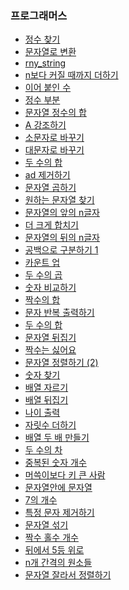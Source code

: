 ### 프로그래머스 
+ <a href="https://github.com/pan6603/coding-test/blob/main/%ED%94%84%EB%A1%9C%EA%B7%B8%EB%9E%98%EB%A8%B8%EC%8A%A4/%EC%BD%94%EB%94%A9%20%EA%B8%B0%EC%B4%88%20%ED%8A%B8%EB%A0%88%EC%9D%B4%EB%8B%9D/%EC%A0%95%EC%88%98%20%EC%B0%BE%EA%B8%B0.md">정수 찾기</a>
+ <a href="https://github.com/pan6603/coding-test/blob/main/%ED%94%84%EB%A1%9C%EA%B7%B8%EB%9E%98%EB%A8%B8%EC%8A%A4/%EC%BD%94%EB%94%A9%20%EA%B8%B0%EC%B4%88%20%ED%8A%B8%EB%A0%88%EC%9D%B4%EB%8B%9D/%EB%AC%B8%EC%9E%90%EC%97%B4%EB%A1%9C%20%EB%B3%80%ED%99%98.md">문자열로 변환</a>
+ <a href="https://github.com/pan6603/coding-test/blob/main/%ED%94%84%EB%A1%9C%EA%B7%B8%EB%9E%98%EB%A8%B8%EC%8A%A4/%EC%BD%94%EB%94%A9%20%EA%B8%B0%EC%B4%88%20%ED%8A%B8%EB%A0%88%EC%9D%B4%EB%8B%9D/rny_string.md">rny_string</a>
+ <a href="https://github.com/pan6603/coding-test/blob/main/%ED%94%84%EB%A1%9C%EA%B7%B8%EB%9E%98%EB%A8%B8%EC%8A%A4/%EC%BD%94%EB%94%A9%20%EA%B8%B0%EC%B4%88%20%ED%8A%B8%EB%A0%88%EC%9D%B4%EB%8B%9D/n%EB%B3%B4%EB%8B%A4%20%EC%BB%A4%EC%A7%88%20%EB%95%8C%EA%B9%8C%EC%A7%80%20%EB%8D%94%ED%95%98%EA%B8%B0.md">n보다 커질 때까지 더하기</a>
+ <a href="https://github.com/pan6603/coding-test/blob/main/%ED%94%84%EB%A1%9C%EA%B7%B8%EB%9E%98%EB%A8%B8%EC%8A%A4/%EC%BD%94%EB%94%A9%20%EA%B8%B0%EC%B4%88%20%ED%8A%B8%EB%A0%88%EC%9D%B4%EB%8B%9D/%EC%9D%B4%EC%96%B4%20%EB%B6%99%EC%9D%B8%20%EC%88%98.md">이어 붙인 수</a>
+ <a href="https://github.com/pan6603/coding-test/blob/main/%ED%94%84%EB%A1%9C%EA%B7%B8%EB%9E%98%EB%A8%B8%EC%8A%A4/%EC%BD%94%EB%94%A9%20%EA%B8%B0%EC%B4%88%20%ED%8A%B8%EB%A0%88%EC%9D%B4%EB%8B%9D/%EC%A0%95%EC%88%98%20%EB%B6%80%EB%B6%84.md">정수 부분</a>
+ <a href="https://github.com/pan6603/coding-test/blob/main/%ED%94%84%EB%A1%9C%EA%B7%B8%EB%9E%98%EB%A8%B8%EC%8A%A4/%EC%BD%94%EB%94%A9%20%EA%B8%B0%EC%B4%88%20%ED%8A%B8%EB%A0%88%EC%9D%B4%EB%8B%9D/%EB%AC%B8%EC%9E%90%EC%97%B4%20%EC%A0%95%EC%88%98%EC%9D%98%20%ED%95%A9.md">문자열 정수의 합</a>
+ <a href="https://github.com/pan6603/coding-test/blob/main/%ED%94%84%EB%A1%9C%EA%B7%B8%EB%9E%98%EB%A8%B8%EC%8A%A4/%EC%BD%94%EB%94%A9%20%EA%B8%B0%EC%B4%88%20%ED%8A%B8%EB%A0%88%EC%9D%B4%EB%8B%9D/A%20%EA%B0%95%EC%A1%B0%ED%95%98%EA%B8%B0.md">A 강조하기</a>
+ <a href="https://github.com/pan6603/coding-test/blob/main/%ED%94%84%EB%A1%9C%EA%B7%B8%EB%9E%98%EB%A8%B8%EC%8A%A4/%EC%BD%94%EB%94%A9%20%EA%B8%B0%EC%B4%88%20%ED%8A%B8%EB%A0%88%EC%9D%B4%EB%8B%9D/%EC%86%8C%EB%AC%B8%EC%9E%90%EB%A1%9C%20%EB%B0%94%EA%BE%B8%EA%B8%B0.md">소문자로 바꾸기</a>
+ <a href="https://github.com/pan6603/coding-test/blob/main/%ED%94%84%EB%A1%9C%EA%B7%B8%EB%9E%98%EB%A8%B8%EC%8A%A4/%EC%BD%94%EB%94%A9%20%EA%B8%B0%EC%B4%88%20%ED%8A%B8%EB%A0%88%EC%9D%B4%EB%8B%9D/%EB%8C%80%EB%AC%B8%EC%9E%90%EB%A1%9C%20%EB%B0%94%EA%BE%B8%EA%B8%B0.md">대문자로 바꾸기</a>
+ <a href="https://github.com/pan6603/coding-test/blob/main/%ED%94%84%EB%A1%9C%EA%B7%B8%EB%9E%98%EB%A8%B8%EC%8A%A4/%EC%BD%94%EB%94%A9%20%EA%B8%B0%EC%B4%88%20%ED%8A%B8%EB%A0%88%EC%9D%B4%EB%8B%9D/%EB%91%90%20%EC%88%98%EC%9D%98%20%ED%95%A9.md">두 수의 합</a>
+ <a href="https://github.com/pan6603/coding-test/blob/main/%ED%94%84%EB%A1%9C%EA%B7%B8%EB%9E%98%EB%A8%B8%EC%8A%A4/%EC%BD%94%EB%94%A9%20%EA%B8%B0%EC%B4%88%20%ED%8A%B8%EB%A0%88%EC%9D%B4%EB%8B%9D/ad%20%EC%A0%9C%EA%B1%B0%ED%95%98%EA%B8%B0.md">ad 제거하기</a>
+ <a href="https://github.com/pan6603/coding-test/blob/main/%ED%94%84%EB%A1%9C%EA%B7%B8%EB%9E%98%EB%A8%B8%EC%8A%A4/%EC%BD%94%EB%94%A9%20%EA%B8%B0%EC%B4%88%20%ED%8A%B8%EB%A0%88%EC%9D%B4%EB%8B%9D/%EB%AC%B8%EC%9E%90%EC%97%B4%20%EA%B3%B1%ED%95%98%EA%B8%B0.md">문자열 곱하기</a>
+ <a href="https://github.com/pan6603/coding-test/blob/main/%ED%94%84%EB%A1%9C%EA%B7%B8%EB%9E%98%EB%A8%B8%EC%8A%A4/%EC%BD%94%EB%94%A9%20%EA%B8%B0%EC%B4%88%20%ED%8A%B8%EB%A0%88%EC%9D%B4%EB%8B%9D/%EC%9B%90%ED%95%98%EB%8A%94%20%EB%AC%B8%EC%9E%90%EC%97%B4%20%EC%B0%BE%EA%B8%B0.md">원하는 문자열 찾기</a>
+ <a href="https://github.com/pan6603/coding-test/blob/main/%ED%94%84%EB%A1%9C%EA%B7%B8%EB%9E%98%EB%A8%B8%EC%8A%A4/%EC%BD%94%EB%94%A9%20%EA%B8%B0%EC%B4%88%20%ED%8A%B8%EB%A0%88%EC%9D%B4%EB%8B%9D/%EB%AC%B8%EC%9E%90%EC%97%B4%EC%9D%98%20%EC%95%9E%EC%9D%98%20n%EA%B8%80%EC%9E%90.md">문자열의 앞의 n글자</a>
+ <a href="https://github.com/pan6603/coding-test/blob/main/%ED%94%84%EB%A1%9C%EA%B7%B8%EB%9E%98%EB%A8%B8%EC%8A%A4/%EC%BD%94%EB%94%A9%20%EA%B8%B0%EC%B4%88%20%ED%8A%B8%EB%A0%88%EC%9D%B4%EB%8B%9D/%EB%8D%94%20%ED%81%AC%EA%B2%8C%20%ED%95%A9%EC%B9%98%EA%B8%B0.md">더 크게 합치기</a>
+ <a href="https://github.com/pan6603/coding-test/blob/main/%ED%94%84%EB%A1%9C%EA%B7%B8%EB%9E%98%EB%A8%B8%EC%8A%A4/%EC%BD%94%EB%94%A9%20%EA%B8%B0%EC%B4%88%20%ED%8A%B8%EB%A0%88%EC%9D%B4%EB%8B%9D/%EB%AC%B8%EC%9E%90%EC%97%B4%EC%9D%98%20%EB%92%A4%EC%9D%98%20n%EA%B8%80%EC%9E%90.md">문자열의 뒤의 n글자</a>
+ <a href="https://github.com/pan6603/coding-test/blob/main/%ED%94%84%EB%A1%9C%EA%B7%B8%EB%9E%98%EB%A8%B8%EC%8A%A4/%EC%BD%94%EB%94%A9%20%EA%B8%B0%EC%B4%88%20%ED%8A%B8%EB%A0%88%EC%9D%B4%EB%8B%9D/%EA%B3%B5%EB%B0%B1%EC%9C%BC%EB%A1%9C%20%EA%B5%AC%EB%B6%84%ED%95%98%EA%B8%B0%201.md">공백으로 구분하기 1</a>
+ <a href="https://github.com/pan6603/coding-test/blob/main/%ED%94%84%EB%A1%9C%EA%B7%B8%EB%9E%98%EB%A8%B8%EC%8A%A4/%EC%BD%94%EB%94%A9%20%EA%B8%B0%EC%B4%88%20%ED%8A%B8%EB%A0%88%EC%9D%B4%EB%8B%9D/%EC%B9%B4%EC%9A%B4%ED%8A%B8%20%EC%97%85.md">카운트 업</a>
+ <a href="https://github.com/pan6603/coding-test/blob/main/%ED%94%84%EB%A1%9C%EA%B7%B8%EB%9E%98%EB%A8%B8%EC%8A%A4/%EC%BD%94%EB%94%A9%ED%85%8C%EC%8A%A4%ED%8A%B8%20%EC%9E%85%EB%AC%B8/%EB%91%90%20%EC%88%98%EC%9D%98%20%EA%B3%B1.md">두 수의 곱</a>
+ <a href="https://github.com/pan6603/coding-test/blob/main/%ED%94%84%EB%A1%9C%EA%B7%B8%EB%9E%98%EB%A8%B8%EC%8A%A4/%EC%BD%94%EB%94%A9%ED%85%8C%EC%8A%A4%ED%8A%B8%20%EC%9E%85%EB%AC%B8/%EC%88%AB%EC%9E%90%20%EB%B9%84%EA%B5%90%ED%95%98%EA%B8%B0.md">숫자 비교하기</a>
+ <a href="https://github.com/pan6603/coding-test/blob/main/%ED%94%84%EB%A1%9C%EA%B7%B8%EB%9E%98%EB%A8%B8%EC%8A%A4/%EC%BD%94%EB%94%A9%ED%85%8C%EC%8A%A4%ED%8A%B8%20%EC%9E%85%EB%AC%B8/%EC%A7%9D%EC%88%98%EC%9D%98%20%ED%95%A9.md">짝수의 합</a>
+ <a href="https://github.com/pan6603/coding-test/blob/main/%ED%94%84%EB%A1%9C%EA%B7%B8%EB%9E%98%EB%A8%B8%EC%8A%A4/%EC%BD%94%EB%94%A9%ED%85%8C%EC%8A%A4%ED%8A%B8%20%EC%9E%85%EB%AC%B8/%EB%AC%B8%EC%9E%90%20%EB%B0%98%EB%B3%B5%20%EC%B6%9C%EB%A0%A5%ED%95%98%EA%B8%B0.md">문자 반복 출력하기</a>
+ <a href="https://github.com/pan6603/coding-test/blob/main/%ED%94%84%EB%A1%9C%EA%B7%B8%EB%9E%98%EB%A8%B8%EC%8A%A4/%EC%BD%94%EB%94%A9%ED%85%8C%EC%8A%A4%ED%8A%B8%20%EC%9E%85%EB%AC%B8/%EB%91%90%20%EC%88%98%EC%9D%98%20%ED%95%A9.md">두 수의 합</a>
+ <a href="https://github.com/pan6603/coding-test/blob/main/%ED%94%84%EB%A1%9C%EA%B7%B8%EB%9E%98%EB%A8%B8%EC%8A%A4/%EC%BD%94%EB%94%A9%ED%85%8C%EC%8A%A4%ED%8A%B8%20%EC%9E%85%EB%AC%B8/%EB%AC%B8%EC%9E%90%EC%97%B4%20%EB%92%A4%EC%A7%91%EA%B8%B0.md">문자열 뒤집기</a>
+ <a href="https://github.com/pan6603/coding-test/blob/main/%ED%94%84%EB%A1%9C%EA%B7%B8%EB%9E%98%EB%A8%B8%EC%8A%A4/%EC%BD%94%EB%94%A9%ED%85%8C%EC%8A%A4%ED%8A%B8%20%EC%9E%85%EB%AC%B8/%EC%A7%9D%EC%88%98%EB%8A%94%20%EC%8B%AB%EC%96%B4%EC%9A%94.md">짝수는 싫어요</a>
+ <a href="https://github.com/pan6603/coding-test/blob/main/%ED%94%84%EB%A1%9C%EA%B7%B8%EB%9E%98%EB%A8%B8%EC%8A%A4/%EC%BD%94%EB%94%A9%ED%85%8C%EC%8A%A4%ED%8A%B8%20%EC%9E%85%EB%AC%B8/%EB%AC%B8%EC%9E%90%EC%97%B4%20%EC%A0%95%EB%A0%AC%ED%95%98%EA%B8%B0%20(2).md">문자열 정렬하기 (2)</a>
+ <a href="https://github.com/pan6603/coding-test/blob/main/%ED%94%84%EB%A1%9C%EA%B7%B8%EB%9E%98%EB%A8%B8%EC%8A%A4/%EC%BD%94%EB%94%A9%ED%85%8C%EC%8A%A4%ED%8A%B8%20%EC%9E%85%EB%AC%B8/%EC%88%AB%EC%9E%90%20%EC%B0%BE%EA%B8%B0.md">숫자 찾기</a>
+ <a href="https://github.com/pan6603/coding-test/blob/main/%ED%94%84%EB%A1%9C%EA%B7%B8%EB%9E%98%EB%A8%B8%EC%8A%A4/%EC%BD%94%EB%94%A9%ED%85%8C%EC%8A%A4%ED%8A%B8%20%EC%9E%85%EB%AC%B8/%EB%B0%B0%EC%97%B4%20%EC%9E%90%EB%A5%B4%EA%B8%B0.md">배열 자르기</a>
+ <a href="https://github.com/pan6603/coding-test/blob/main/%ED%94%84%EB%A1%9C%EA%B7%B8%EB%9E%98%EB%A8%B8%EC%8A%A4/%EC%BD%94%EB%94%A9%ED%85%8C%EC%8A%A4%ED%8A%B8%20%EC%9E%85%EB%AC%B8/%EB%B0%B0%EC%97%B4%20%EB%92%A4%EC%A7%91%EA%B8%B0.md">배열 뒤집기</a>
+ <a href="https://github.com/pan6603/coding-test/blob/main/%ED%94%84%EB%A1%9C%EA%B7%B8%EB%9E%98%EB%A8%B8%EC%8A%A4/%EC%BD%94%EB%94%A9%ED%85%8C%EC%8A%A4%ED%8A%B8%20%EC%9E%85%EB%AC%B8/%EB%82%98%EC%9D%B4%20%EC%B6%9C%EB%A0%A5.md">나이 출력</a>
+ <a href="https://github.com/pan6603/coding-test/blob/main/%ED%94%84%EB%A1%9C%EA%B7%B8%EB%9E%98%EB%A8%B8%EC%8A%A4/%EC%BD%94%EB%94%A9%ED%85%8C%EC%8A%A4%ED%8A%B8%20%EC%9E%85%EB%AC%B8/%EC%9E%90%EB%A6%BF%EC%88%98%20%EB%8D%94%ED%95%98%EA%B8%B0.md">자릿수 더하기</a>
+ <a href="https://github.com/pan6603/coding-test/blob/main/%ED%94%84%EB%A1%9C%EA%B7%B8%EB%9E%98%EB%A8%B8%EC%8A%A4/%EC%BD%94%EB%94%A9%ED%85%8C%EC%8A%A4%ED%8A%B8%20%EC%9E%85%EB%AC%B8/%EB%B0%B0%EC%97%B4%20%EB%91%90%20%EB%B0%B0%20%EB%A7%8C%EB%93%A4%EA%B8%B0.md">배열 두 배 만들기</a>
+ <a href="https://github.com/pan6603/coding-test/blob/main/%ED%94%84%EB%A1%9C%EA%B7%B8%EB%9E%98%EB%A8%B8%EC%8A%A4/%EC%BD%94%EB%94%A9%ED%85%8C%EC%8A%A4%ED%8A%B8%20%EC%9E%85%EB%AC%B8/%EB%91%90%20%EC%88%98%EC%9D%98%20%EC%B0%A8.md">두 수의 차</a>
+ <a href="https://github.com/pan6603/coding-test/blob/main/%ED%94%84%EB%A1%9C%EA%B7%B8%EB%9E%98%EB%A8%B8%EC%8A%A4/%EC%BD%94%EB%94%A9%ED%85%8C%EC%8A%A4%ED%8A%B8%20%EC%9E%85%EB%AC%B8/%EC%A4%91%EB%B3%B5%EB%90%9C%20%EC%88%AB%EC%9E%90%20%EA%B0%9C%EC%88%98.md">중복된 숫자 개수</a>
+ <a href="https://github.com/pan6603/coding-test/blob/main/%ED%94%84%EB%A1%9C%EA%B7%B8%EB%9E%98%EB%A8%B8%EC%8A%A4/%EC%BD%94%EB%94%A9%ED%85%8C%EC%8A%A4%ED%8A%B8%20%EC%9E%85%EB%AC%B8/%EB%A8%B8%EC%93%B1%EC%9D%B4%EB%B3%B4%EB%8B%A4%20%ED%82%A4%20%ED%81%B0%20%EC%82%AC%EB%9E%8C.md">머쓱이보다 키 큰 사람</a>
+ <a href="https://github.com/pan6603/coding-test/blob/main/%ED%94%84%EB%A1%9C%EA%B7%B8%EB%9E%98%EB%A8%B8%EC%8A%A4/%EC%BD%94%EB%94%A9%ED%85%8C%EC%8A%A4%ED%8A%B8%20%EC%9E%85%EB%AC%B8/%EB%AC%B8%EC%9E%90%EC%97%B4%EC%95%88%EC%97%90%20%EB%AC%B8%EC%9E%90%EC%97%B4.md">문자열안에 문자열</a>
+ <a href="https://github.com/pan6603/coding-test/blob/main/%ED%94%84%EB%A1%9C%EA%B7%B8%EB%9E%98%EB%A8%B8%EC%8A%A4/%EC%BD%94%EB%94%A9%ED%85%8C%EC%8A%A4%ED%8A%B8%20%EC%9E%85%EB%AC%B8/7%EC%9D%98%20%EA%B0%9C%EC%88%98.md">7의 개수</a>
+ <a href="https://github.com/pan6603/coding-test/blob/main/%ED%94%84%EB%A1%9C%EA%B7%B8%EB%9E%98%EB%A8%B8%EC%8A%A4/%EC%BD%94%EB%94%A9%ED%85%8C%EC%8A%A4%ED%8A%B8%20%EC%9E%85%EB%AC%B8/%ED%8A%B9%EC%A0%95%20%EB%AC%B8%EC%9E%90%20%EC%A0%9C%EA%B1%B0%ED%95%98%EA%B8%B0.md">특정 문자 제거하기</a>
+ <a href="https://github.com/pan6603/coding-test/blob/main/%ED%94%84%EB%A1%9C%EA%B7%B8%EB%9E%98%EB%A8%B8%EC%8A%A4/%EC%BD%94%EB%94%A9%ED%85%8C%EC%8A%A4%ED%8A%B8%20%EC%9E%85%EB%AC%B8/%EB%AC%B8%EC%9E%90%EC%97%B4%20%EC%84%9E%EA%B8%B0.md">문자열 섞기</a>
+ <a href="https://github.com/pan6603/coding-test/blob/main/%ED%94%84%EB%A1%9C%EA%B7%B8%EB%9E%98%EB%A8%B8%EC%8A%A4/%EC%BD%94%EB%94%A9%ED%85%8C%EC%8A%A4%ED%8A%B8%20%EC%9E%85%EB%AC%B8/%EC%A7%9D%EC%88%98%20%ED%99%80%EC%88%98%20%EA%B0%9C%EC%88%98.md">짝수 홀수 개수</a>
+ <a href="https://github.com/pan6603/coding-test/blob/main/%ED%94%84%EB%A1%9C%EA%B7%B8%EB%9E%98%EB%A8%B8%EC%8A%A4/%EC%BD%94%EB%94%A9%20%EA%B8%B0%EC%B4%88%20%ED%8A%B8%EB%A0%88%EC%9D%B4%EB%8B%9D/%EB%92%A4%EC%97%90%EC%84%9C%205%EB%93%B1%20%EC%9C%84%EB%A1%9C.md">뒤에서 5등 위로</a>
+ <a href="https://github.com/pan6603/coding-test/blob/main/%ED%94%84%EB%A1%9C%EA%B7%B8%EB%9E%98%EB%A8%B8%EC%8A%A4/%EC%BD%94%EB%94%A9%20%EA%B8%B0%EC%B4%88%20%ED%8A%B8%EB%A0%88%EC%9D%B4%EB%8B%9D/n%EA%B0%9C%20%EA%B0%84%EA%B2%A9%EC%9D%98%20%EC%9B%90%EC%86%8C%EB%93%A4.md">n개 간격의 원소들</a>
+ <a href="">문자열 잘라서 정렬하기</a>



